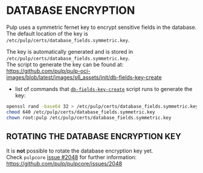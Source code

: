 # DATABASE ENCRYPTION

Pulp uses a symmetric fernet key to encrypt sensitive fields in the database.  
The default location of the key is `/etc/pulp/certs/database_fields.symmetric.key`.

The key is automatically generated and is stored in `/etc/pulp/certs/database_fields.symmetric.key`.  
The script to generate the key can be found at: https://github.com/pulp/pulp-oci-images/blob/latest/images/s6_assets/init/db-fields-key-create

* list of commands that [`db-fields-key-create`](https://github.com/pulp/pulp-oci-images/blob/latest/images/s6_assets/init/db-fields-key-create) script runs to generate the key:
```bash
openssl rand -base64 32 > /etc/pulp/certs/database_fields.symmetric.key
chmod 640 /etc/pulp/certs/database_fields.symmetric.key
chown root:pulp /etc/pulp/certs/database_fields.symmetric.key
```

## ROTATING THE DATABASE ENCRYPTION KEY

It is **not** possible to rotate the database encryption key yet.  
Check `pulpcore` [issue #2048](https://github.com/pulp/pulpcore/issues/2048) for further information: https://github.com/pulp/pulpcore/issues/2048